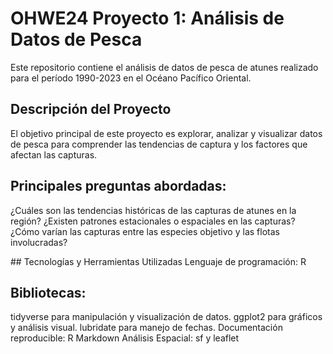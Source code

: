 # OHWE24 Proyecto 1: Análisis de Datos de Pesca
Este repositorio contiene el análisis de datos de pesca de atunes realizado para el período 1990-2023 en el Océano Pacífico Oriental.

## Descripción del Proyecto
El objetivo principal de este proyecto es explorar, analizar y visualizar datos de pesca para comprender las tendencias de captura y los factores que afectan las capturas. 

## Principales preguntas abordadas:
¿Cuáles son las tendencias históricas de las capturas de atunes en la región?
¿Existen patrones estacionales o espaciales en las capturas?
¿Cómo varían las capturas entre las especies objetivo y las flotas involucradas?

#️# Tecnologías y Herramientas Utilizadas
Lenguaje de programación: R

## Bibliotecas:
tidyverse para manipulación y visualización de datos.
ggplot2 para gráficos y análisis visual.
lubridate para manejo de fechas.
Documentación reproducible: R Markdown
Análisis Espacial: sf y leaflet


